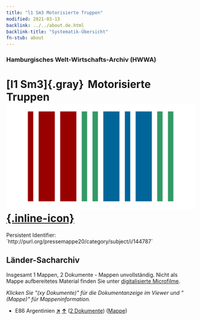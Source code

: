 ```yaml
---
title: "l1 Sm3 Motorisierte Truppen"
modified: 2021-03-13
backlink: ../../about.de.html
backlink-title: "Systematik-Übersicht"
fn-stub: about
---
```


### Hamburgisches Welt-Wirtschafts-Archiv (HWWA)

# [l1 Sm3]{.gray}&#8201; Motorisierte Truppen &#160; [![Wikidata](/images/Wikidata-logo.svg "Wikidata"){.inline-icon}](http://www.wikidata.org/entity/Q104700221)

<div class="hint">Persistent Identifier: `http://purl.org/pressemappe20/category/subject/i/144787`</div>







## Länder-Sacharchiv




Insgesamt 1 Mappen, 2 Dokumente - Mappen unvollständig.
Nicht als Mappe aufbereitetes Material finden Sie unter [digitalisierte Microfilme](/film/h1_sh.de.html).

_Klicken Sie "(xy Dokumente)" für die Dokumentanzeige im Viewer und "(Mappe)" für Mappeninformation._



- E86 Argentinien [**&nearr;**](../../../geo/i/141692/about.de.html "Argentinien (alle Mappen)") [**&uarr;**](../../../geo/about.de.html#E86 "Ländersystematik") (<a href="https://pm20.zbw.eu/iiifview/folder/sh/141692,144787" title="über: Argentinien : Motorisierte Truppen" target="_blank">2 Dokumente</a>) ([Mappe](../../../../folder/sh/1416xx/141692/1447xx/144787/about.de.html))








